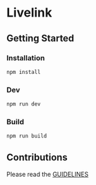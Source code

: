 # Livelink

## Getting Started

### Installation

```bash
npm install
```

### Dev

```bash
npm run dev
```

### Build

```bash
npm run build
```

## Contributions

Please read the [GUIDELINES](./GUIDELINES.md)
